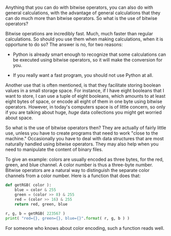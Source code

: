 Anything that you can do with bitwise operators, you can also do with
general calculations, with the advantage of general calculations that
they can do much more than bitwise operators. So what is the use of
bitwise operators?

Bitwise operations are incredibly fast. Much, much faster than regular
calculations. So should you use them when making calculations, when it
is opportune to do so? The answer is no, for two reasons:

-   Python is already smart enough to recognize that some calculations
    can be executed using bitwise operators, so it will make the
    conversion for you.

-   If you really want a fast program, you should not use Python at all.

Another use that is often mentioned, is that they facilitate storing
boolean values in a small storage space. For instance, if I have eight
booleans that I want to store, I can use a tuple of eight booleans,
which amounts to at least eight bytes of space, or encode all eight of
them in one byte using bitwise operators. However, in today's computers
space is of little concern, so only if you are talking about huge,
*huge* data collections you might get worried about space.

So what is the use of bitwise operators then? They are actually of
fairly little use, unless you have to create programs that need to work
"close to the machine." Occasionally you have to deal with data
structures that are most naturally handled using bitwise operators. They
may also help when you need to manipulate the content of binary files.

To give an example: colors are usually encoded as three bytes, for the
red, green, and blue channel. A color number is thus a three-byte
number. Bitwise operators are a natural way to distinguish the separate
color channels from a color number. Here is a function that does that:

```python
def getRGB( color ):
    blue = color & 255
    green = (color >> 8) & 255
    red = (color >> 16) & 255
    return red, green, blue
    
r, g, b = getRGB( 223567 )
print( "red={}, green={}, blue={}".format( r, g, b ) )
```

For someone who knows about color encoding, such a function reads well.
